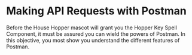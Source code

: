 # Making API Requests with Postman

Before the House Hopper mascot will grant you the Hopper Key Spell Component, it must be assured you can wield the powers of Postman. In this objective, you most show you understand the different features of Postman.